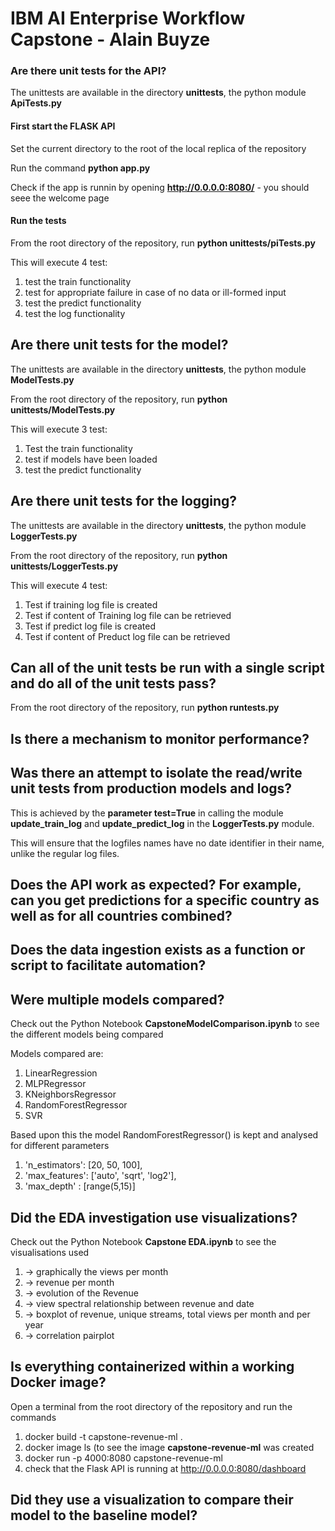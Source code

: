 # IBM AI Enterprise Workflow Capstone - Alain Buyze

### Are there unit tests for the API?
The unittests are available in the directory **unittests**, the python module **ApiTests.py**

#### First start the FLASK API
Set the current directory to the root of the local replica of the repository

Run the command **python app.py**

Check if the app is runnin by opening **http://0.0.0.0:8080/** - you should seee the welcome page

#### Run the tests
From the root directory of the repository, run **python unittests/piTests.py**

This will execute 4 test:
1. test the train functionality
2. test for appropriate failure in case of no data or ill-formed input
3. test the predict functionality
4. test the log functionality

## Are there unit tests for the model?
The unittests are available in the directory **unittests**, the python module **ModelTests.py**

From the root directory of the repository, run **python unittests/ModelTests.py**

This will execute 3 test:
1. Test the train functionality
2. test if models have been loaded
3. test the predict functionality

## Are there unit tests for the logging?
The unittests are available in the directory **unittests**, the python module **LoggerTests.py**

From the root directory of the repository, run **python unittests/LoggerTests.py**

This will execute 4 test:
1. Test if training log file is created
2. Test if content of Training log file can be retrieved 
3. Test if predict log file is created
4. Test if content of Preduct log file can be retrieved

## Can all of the unit tests be run with a single script and do all of the unit tests pass?
From the root directory of the repository, run **python runtests.py** 
 
## Is there a mechanism to monitor performance?


## Was there an attempt to isolate the read/write unit tests from production models and logs?
This is achieved by the **parameter test=True** in calling the module **update_train_log** and **update_predict_log** in the **LoggerTests.py** module. 

This will ensure that the logfiles names have no date identifier in their name, unlike the regular log files. 


## Does the API work as expected? For example, can you get predictions for a specific country as well as for all countries combined?


## Does the data ingestion exists as a function or script to facilitate automation?


## Were multiple models compared?
Check out the Python Notebook **CapstoneModelComparison.ipynb** to see the different models being compared

Models compared are: 
1. LinearRegression
2. MLPRegressor
3. KNeighborsRegressor
4. RandomForestRegressor
5. SVR

Based upon this the model RandomForestRegressor() is kept and analysed for different parameters
1. 'n_estimators': [20, 50, 100],
2. 'max_features': ['auto', 'sqrt', 'log2'],
3. 'max_depth' : [range(5,15)]


## Did the EDA investigation use visualizations?
Check out the Python Notebook **Capstone EDA.ipynb** to see the visualisations used
1. -> graphically the views per month
2. -> revenue per month
3. -> evolution of the Revenue
4. -> view spectral relationship between revenue and date 
5. -> boxplot of revenue, unique streams, total views per month and per year
6. -> correlation pairplot

## Is everything containerized within a working Docker image?
Open a terminal from the root directory of the repository and run the commands
1. docker build -t capstone-revenue-ml .
2. docker image ls (to see the image **capstone-revenue-ml** was created
3. docker run -p 4000:8080 capstone-revenue-ml
4. check that the Flask API is running at http://0.0.0.0:8080/dashboard


## Did they use a visualization to compare their model to the baseline model?
